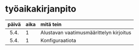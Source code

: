 # työaikakirjanpito

| päivä | aika | mitä tein  |
| :----:|:-----| :-----|
| 5.4. | 1 | Alustavan vaatimusmäärittelyn kirjoitus |
| 5.4. | 1 | Konfiguraatiota |
